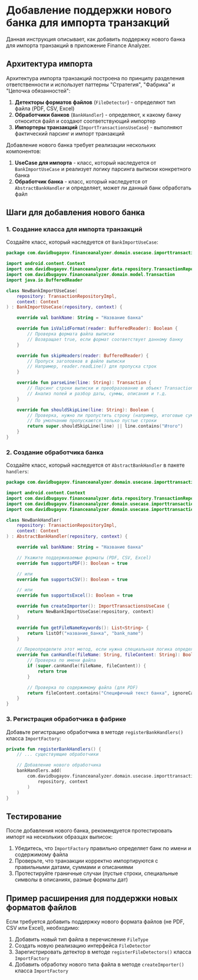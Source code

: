 # Добавление поддержки нового банка для импорта транзакций

Данная инструкция описывает, как добавить поддержку нового банка для импорта транзакций в приложение
Finance Analyzer.

## Архитектура импорта

Архитектура импорта транзакций построена по принципу разделения ответственности и использует
паттерны "Стратегия", "Фабрика" и "Цепочка обязанностей":

1. **Детекторы форматов файлов** (`FileDetector`) - определяют тип файла (PDF, CSV, Excel)
2. **Обработчики банков** (`BankHandler`) - определяют, к какому банку относится файл и создают
   соответствующий импортер
3. **Импортеры транзакций** (`ImportTransactionsUseCase`) - выполняют фактический парсинг и импорт
   транзакций

Добавление нового банка требует реализации нескольких компонентов:

1. **UseCase для импорта** - класс, который наследуется от `BankImportUseCase` и реализует логику
   парсинга выписки конкретного банка
2. **Обработчик банка** - класс, который наследуется от `AbstractBankHandler` и определяет, может ли
   данный банк обработать файл

## Шаги для добавления нового банка

### 1. Создание класса для импорта транзакций

Создайте класс, который наследуется от `BankImportUseCase`:

```kotlin
package com.davidbugayov.financeanalyzer.domain.usecase.importtransactions

import android.content.Context
import com.davidbugayov.financeanalyzer.data.repository.TransactionRepositoryImpl
import com.davidbugayov.financeanalyzer.domain.model.Transaction
import java.io.BufferedReader

class NewBankImportUseCase(
    repository: TransactionRepositoryImpl,
    context: Context
) : BankImportUseCase(repository, context) {

    override val bankName: String = "Название банка"

    override fun isValidFormat(reader: BufferedReader): Boolean {
        // Проверка формата файла выписки
        // Возвращает true, если формат соответствует данному банку
    }

    override fun skipHeaders(reader: BufferedReader) {
        // Пропуск заголовков в файле выписки
        // Например, reader.readLine() для пропуска строк
    }

    override fun parseLine(line: String): Transaction {
        // Парсинг строки выписки и преобразование в объект Transaction
        // Анализ полей и разбор даты, суммы, описания и т.д.
    }

    override fun shouldSkipLine(line: String): Boolean {
        // Проверка, нужно ли пропустить строку (например, итоговые суммы)
        // По умолчанию пропускаются только пустые строки
        return super.shouldSkipLine(line) || line.contains("Итого")
    }
}
```

### 2. Создание обработчика банка

Создайте класс, который наследуется от `AbstractBankHandler` в пакете `handlers`:

```kotlin
package com.davidbugayov.financeanalyzer.domain.usecase.importtransactions.handlers

import android.content.Context
import com.davidbugayov.financeanalyzer.data.repository.TransactionRepositoryImpl
import com.davidbugayov.financeanalyzer.domain.usecase.importtransactions.ImportTransactionsUseCase
import com.davidbugayov.financeanalyzer.domain.usecase.importtransactions.NewBankImportUseCase

class NewBankHandler(
    repository: TransactionRepositoryImpl,
    context: Context
) : AbstractBankHandler(repository, context) {

    override val bankName: String = "Название банка"

    // Укажите поддерживаемые форматы (PDF, CSV, Excel)
    override fun supportsPDF(): Boolean = true

    // или
    override fun supportsCSV(): Boolean = true

    // или
    override fun supportsExcel(): Boolean = true

    override fun createImporter(): ImportTransactionsUseCase {
        return NewBankImportUseCase(repository, context)
    }

    override fun getFileNameKeywords(): List<String> {
        return listOf("название_банка", "bank_name")
    }

    // Переопределите этот метод, если нужна специальная логика определения банка
    override fun canHandle(fileName: String, fileContent: String): Boolean {
        // Проверка по имени файла
        if (super.canHandle(fileName, fileContent)) {
            return true
        }

        // Проверка по содержимому файла (для PDF)
        return fileContent.contains("Специфичный текст банка", ignoreCase = true)
    }
}
```

### 3. Регистрация обработчика в фабрике

Добавьте регистрацию обработчика в методе `registerBankHandlers()` класса `ImportFactory`:

```kotlin
private fun registerBankHandlers() {
    // ... существующие обработчики

    // Добавление нового обработчика
    bankHandlers.add(
        com.davidbugayov.financeanalyzer.domain.usecase.importtransactions.handlers.NewBankHandler(
            repository, context
        )
    )
}
```

## Тестирование

После добавления нового банка, рекомендуется протестировать импорт на нескольких образцах выписок:

1. Убедитесь, что `ImportFactory` правильно определяет банк по имени и содержимому файла
2. Проверьте, что транзакции корректно импортируются с правильными датами, суммами и описаниями
3. Протестируйте граничные случаи (пустые строки, специальные символы в описаниях, разные форматы
   дат)

## Пример расширения для поддержки новых форматов файлов

Если требуется добавить поддержку нового формата файлов (не PDF, CSV или Excel), необходимо:

1. Добавить новый тип файла в перечисление `FileType`
2. Создать новую реализацию интерфейса `FileDetector`
3. Зарегистрировать детектор в методе `registerFileDetectors()` класса `ImportFactory`
4. Добавить обработку нового типа файла в методе `createImporter()` класса `ImportFactory`